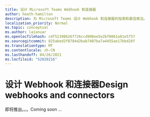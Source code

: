 ```yaml
---
title: 设计 Microsoft Teams Webhook 和连接器
author: heath-hamilton
description: 为 Microsoft Teams 设计 Webhook 和连接器的指南和最佳做法。
localization_priority: Normal
ms.topic: conceptual
ms.author: lajanuar
ms.openlocfilehash: cdf52398626f726ccd908ee5e2bf0861a81e5757
ms.sourcegitcommit: 825abed2f8784d2bab7407ba7a4455ae17bbd28f
ms.translationtype: MT
ms.contentlocale: zh-CN
ms.lasthandoff: 04/26/2021
ms.locfileid: "52020216"
---
```

# <a name="design-webhooks-and-connectors"></a><span data-ttu-id="7fc4f-103">设计 Webhook 和连接器</span><span class="sxs-lookup"><span data-stu-id="7fc4f-103">Design webhooks and connectors</span></span>

<span data-ttu-id="7fc4f-104">即将推出。。。</span><span class="sxs-lookup"><span data-stu-id="7fc4f-104">Coming soon ...</span></span>

